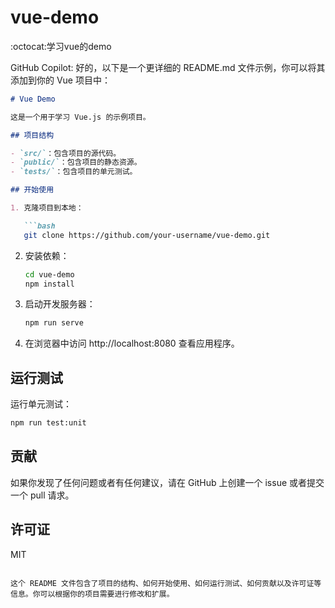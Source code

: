 # vue-demo

:octocat:学习vue的demo

GitHub Copilot: 好的，以下是一个更详细的 README.md 文件示例，你可以将其添加到你的 Vue 项目中：

```markdown
# Vue Demo

这是一个用于学习 Vue.js 的示例项目。

## 项目结构

- `src/`：包含项目的源代码。
- `public/`：包含项目的静态资源。
- `tests/`：包含项目的单元测试。

## 开始使用

1. 克隆项目到本地：

   ```bash
   git clone https://github.com/your-username/vue-demo.git
   ```

2. 安装依赖：

   ```bash
   cd vue-demo
   npm install
   ```

3. 启动开发服务器：

   ```bash
   npm run serve
   ```

4. 在浏览器中访问 http://localhost:8080 查看应用程序。

## 运行测试

运行单元测试：

```bash
npm run test:unit
```

## 贡献

如果你发现了任何问题或者有任何建议，请在 GitHub 上创建一个 issue 或者提交一个 pull 请求。

## 许可证

MIT
```

这个 README 文件包含了项目的结构、如何开始使用、如何运行测试、如何贡献以及许可证等信息。你可以根据你的项目需要进行修改和扩展。